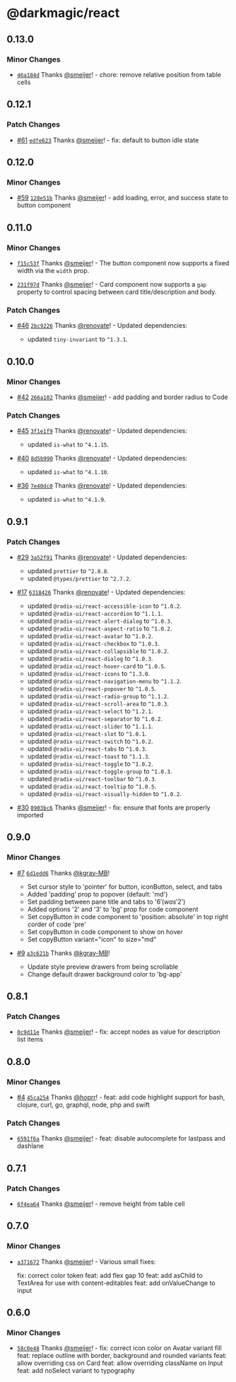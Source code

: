 # @darkmagic/react

## 0.13.0

### Minor Changes

- [`46a184d`](https://github.com/magicbell-io/darkmagic/commit/46a184daac05e0c54182c98aeede24d5a989393c) Thanks [@smeijer](https://github.com/smeijer)! - chore: remove relative position from table cells

## 0.12.1

### Patch Changes

- [#61](https://github.com/magicbell-io/darkmagic/pull/61) [`edfe623`](https://github.com/magicbell-io/darkmagic/commit/edfe62304992eb1ec98ea2d8b66ff0ff92a5dd1e) Thanks [@smeijer](https://github.com/smeijer)! - fix: default to button idle state

## 0.12.0

### Minor Changes

- [#59](https://github.com/magicbell-io/darkmagic/pull/59) [`128e51b`](https://github.com/magicbell-io/darkmagic/commit/128e51be64d7abadc54b0a18a81324b6ed9ba13f) Thanks [@smeijer](https://github.com/smeijer)! - add loading, error, and success state to button component

## 0.11.0

### Minor Changes

- [`f15c53f`](https://github.com/magicbell-io/darkmagic/commit/f15c53f1e180eca730728975c286f38461415c4f) Thanks [@smeijer](https://github.com/smeijer)! - The button component now supports a fixed width via the `width` prop.

- [`231f97d`](https://github.com/magicbell-io/darkmagic/commit/231f97dbb140e8f7c8faa8fb0812f25c44e9ff67) Thanks [@smeijer](https://github.com/smeijer)! - Card component now supports a `gap` property to control spacing between card title/description and body.

### Patch Changes

- [#46](https://github.com/magicbell-io/darkmagic/pull/46) [`2bc9226`](https://github.com/magicbell-io/darkmagic/commit/2bc9226459ad89866a61d1e30c04aed94e8bfa4a) Thanks [@renovate](https://github.com/apps/renovate)! - Updated dependencies:

  - updated `tiny-invariant` to `^1.3.1`.

## 0.10.0

### Minor Changes

- [#42](https://github.com/magicbell-io/darkmagic/pull/42) [`266a102`](https://github.com/magicbell-io/darkmagic/commit/266a102aa0bebc2803ffd8141e6e017239c23e9b) Thanks [@smeijer](https://github.com/smeijer)! - add padding and border radius to Code

### Patch Changes

- [#45](https://github.com/magicbell-io/darkmagic/pull/45) [`3f1e1f9`](https://github.com/magicbell-io/darkmagic/commit/3f1e1f91bb6fe15a30f15709baa5c56ec84e2df2) Thanks [@renovate](https://github.com/apps/renovate)! - Updated dependencies:

  - updated `is-what` to `^4.1.15`.

- [#40](https://github.com/magicbell-io/darkmagic/pull/40) [`8d5b990`](https://github.com/magicbell-io/darkmagic/commit/8d5b9909c3637dca2640695fdd18d86fa5a5c2c6) Thanks [@renovate](https://github.com/apps/renovate)! - Updated dependencies:

  - updated `is-what` to `^4.1.10`.

- [#36](https://github.com/magicbell-io/darkmagic/pull/36) [`7e40dc0`](https://github.com/magicbell-io/darkmagic/commit/7e40dc0c2ea5c3624c9c357f90c3abd43498cbd5) Thanks [@renovate](https://github.com/apps/renovate)! - Updated dependencies:

  - updated `is-what` to `^4.1.9`.

## 0.9.1

### Patch Changes

- [#29](https://github.com/magicbell-io/darkmagic/pull/29) [`3a52f91`](https://github.com/magicbell-io/darkmagic/commit/3a52f913722eb46d14d8f54720a9f223e7825b78) Thanks [@renovate](https://github.com/apps/renovate)! - Updated dependencies:

  - updated `prettier` to `^2.8.8`.
  - updated `@types/prettier` to `^2.7.2`.

- [#17](https://github.com/magicbell-io/darkmagic/pull/17) [`6318426`](https://github.com/magicbell-io/darkmagic/commit/6318426586d15ed7faff9a96ac9a7d200890d578) Thanks [@renovate](https://github.com/apps/renovate)! - Updated dependencies:

  - updated `@radix-ui/react-accessible-icon` to `^1.0.2`.
  - updated `@radix-ui/react-accordion` to `^1.1.1`.
  - updated `@radix-ui/react-alert-dialog` to `^1.0.3`.
  - updated `@radix-ui/react-aspect-ratio` to `^1.0.2`.
  - updated `@radix-ui/react-avatar` to `^1.0.2`.
  - updated `@radix-ui/react-checkbox` to `^1.0.3`.
  - updated `@radix-ui/react-collapsible` to `^1.0.2`.
  - updated `@radix-ui/react-dialog` to `^1.0.3`.
  - updated `@radix-ui/react-hover-card` to `^1.0.5`.
  - updated `@radix-ui/react-icons` to `^1.3.0`.
  - updated `@radix-ui/react-navigation-menu` to `^1.1.2`.
  - updated `@radix-ui/react-popover` to `^1.0.5`.
  - updated `@radix-ui/react-radio-group` to `^1.1.2`.
  - updated `@radix-ui/react-scroll-area` to `^1.0.3`.
  - updated `@radix-ui/react-select` to `^1.2.1`.
  - updated `@radix-ui/react-separator` to `^1.0.2`.
  - updated `@radix-ui/react-slider` to `^1.1.1`.
  - updated `@radix-ui/react-slot` to `^1.0.1`.
  - updated `@radix-ui/react-switch` to `^1.0.2`.
  - updated `@radix-ui/react-tabs` to `^1.0.3`.
  - updated `@radix-ui/react-toast` to `^1.1.3`.
  - updated `@radix-ui/react-toggle` to `^1.0.2`.
  - updated `@radix-ui/react-toggle-group` to `^1.0.3`.
  - updated `@radix-ui/react-toolbar` to `^1.0.3`.
  - updated `@radix-ui/react-tooltip` to `^1.0.5`.
  - updated `@radix-ui/react-visually-hidden` to `^1.0.2`.

- [#30](https://github.com/magicbell-io/darkmagic/pull/30) [`8903bc6`](https://github.com/magicbell-io/darkmagic/commit/8903bc6d40feb61f22703f1d98e2525dc4b5147d) Thanks [@smeijer](https://github.com/smeijer)! - fix: ensure that fonts are properly imported

## 0.9.0

### Minor Changes

- [#7](https://github.com/magicbell-io/darkmagic/pull/7) [`6d1edd6`](https://github.com/magicbell-io/darkmagic/commit/6d1edd6d9c304b77d013049a90c8e704312823ba) Thanks [@kgray-MB](https://github.com/kgray-MB)!

  - Set cursor style to 'pointer' for button, iconButton, select, and tabs
  - Added 'padding' prop to popover (default: 'md')
  - Set padding between pane title and tabs to '$6' (was '$2')
  - Added options '2' and '3' to 'bg' prop for code component
  - Set copyButton in code component to 'position: absolute' in top right corder of code 'pre'
  - Set copyButton in code component to show on hover
  - Set copyButton variant="icon" to size="md"

- [#9](https://github.com/magicbell-io/darkmagic/pull/9) [`a3c621b`](https://github.com/magicbell-io/darkmagic/commit/a3c621b2100484178e5a8f26c33e7835b0be92b6) Thanks [@kgray-MB](https://github.com/kgray-MB)!

  - Update style preview drawers from being scrollable
  - Change default drawer background color to 'bg-app'

## 0.8.1

### Patch Changes

- [`0c9d11e`](https://github.com/magicbell-io/darkmagic/commit/0c9d11e4aec4af52b4356b32c04b63bac40e9e36) Thanks [@smeijer](https://github.com/smeijer)! - fix: accept nodes as value for description list items

## 0.8.0

### Minor Changes

- [#4](https://github.com/magicbell-io/darkmagic/pull/4) [`45ca254`](https://github.com/magicbell-io/darkmagic/commit/45ca25449e7bedde1d7178a5f2de59fce1d98584) Thanks [@hoprr](https://github.com/hoprr)! - feat: add code highlight support for bash, clojure, curl, go, graphql, node, php and swift

### Patch Changes

- [`6591f6a`](https://github.com/magicbell-io/darkmagic/commit/6591f6a6c4fb42c79c2d41d4da783a376f79967f) Thanks [@smeijer](https://github.com/smeijer)! - feat: disable autocomplete for lastpass and dashlane

## 0.7.1

### Patch Changes

- [`6f4ea64`](https://github.com/magicbell-io/darkmagic/commit/6f4ea64cb6cf810ebb6974a2bb15fd108935a013) Thanks [@smeijer](https://github.com/smeijer)! - remove height from table cell

## 0.7.0

### Minor Changes

- [`a371672`](https://github.com/magicbell-io/darkmagic/commit/a371672c19dadf4d290633734490e13f47864a75) Thanks [@smeijer](https://github.com/smeijer)! - Various small fixes:

  fix: correct color token
  feat: add flex gap 10
  feat: add asChild to TextArea for use with content-editables
  feat: add onValueChange to input

## 0.6.0

### Minor Changes

- [`58c0e48`](https://github.com/magicbell-io/darkmagic/commit/58c0e48bb376718275de85ec4502b4c5dfc992f6) Thanks [@smeijer](https://github.com/smeijer)! - fix: correct icon color on Avatar variant fill
  feat: replace outline with border, background and rounded variants
  feat: allow overriding css on Card
  feat: allow overriding className on Input
  feat: add noSelect variant to typography
